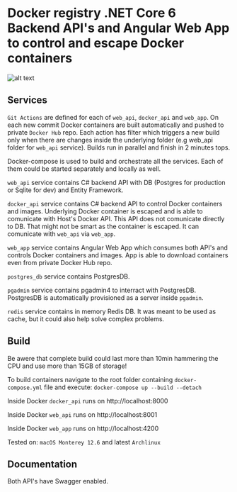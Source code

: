 # Docker registry .NET Core 6 Backend API's and Angular Web App to control and escape Docker containers

![alt text](https://github.com/Aback231/Self-updating-escaped-Docker-API-NET-Core-Angular/blob/main/scr.png?raw=true)

## Services

`Git Actions` are defined for each of `web_api`, `docker_api` and `web_app`. On each new commit Docker containers are built automatically and pushed to private `Docker Hub` repo. Each action has filter which triggers a new build only when there are changes inside the underlying folder (e.g web_api folder for `web_api` service). Builds run in parallel and finish in 2 minutes tops.

Docker-compose is used to build and orchestrate all the services. Each of them could be started separately and locally as well.

`web_api` service contains C# backend API with DB (Postgres for production or Sqlite for dev) and Entity Framework.

`docker_api` service contains C# backend API to control Docker containers and images. Underlying Docker container is escaped and is able to comunicate with Host's Docker API. This API does not comunicate directly to DB. That might not be smart as the container is escaped. It can comunicate with `web_api` via `web_app`.

`web_app` service contains Angular Web App which consumes both API's and controls Docker containers and images. App is able to download containers even from private Docker Hub repo.

`postgres_db` service contains PostgresDB.

`pgadmin` service contains pgadmin4 to interract with PostgresDB. PostgresDB is automatically provisioned as a server inside `pgadmin`.

`redis` service contains in memory Redis DB. It was meant to be used as cache, but it could also help solve complex problems.


## Build

Be awere that complete build could last more than 10min hammering the CPU and use more than 15GB of storage!

To build containers navigate to the root folder containing `docker-compose.yml` file and execute: 
`docker-compose up --build --detach`

Inside Docker `docker_api` runs on http://localhost:8000

Inside Docker `web_api` runs on http://localhost:8001

Inside Docker `web_app` runs on http://localhost:4200

Tested on: `macOS Monterey 12.6` and latest `Archlinux`

## Documentation

Both API's have Swagger enabled.
